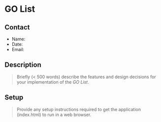 # GO List

## Contact
- Name:
- Date:
- Email:

## Description
> Briefly (< 500 words) describe the features and design decisions for your implementation of the *GO List*.

## Setup
> Provide any setup instructions required to get the application (index.html) to run in a web browser.
